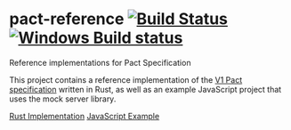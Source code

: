 # pact-reference [![Build Status](https://travis-ci.org/pact-foundation/pact-reference.svg?branch=master)](https://travis-ci.org/pact-foundation/pact-reference) [![Windows Build status](https://ci.appveyor.com/api/projects/status/bqlb7ny924lsu6yi?svg=true)](https://ci.appveyor.com/project/MichelBoudreau/pact-reference)
Reference implementations for Pact Specification

This project contains a reference implementation of the [V1 Pact specification](https://github.com/pact-foundation/pact-specification/tree/version-1) written in Rust, as well as an example
JavaScript project that uses the mock server library.

[Rust Implementation](rust)
[JavaScript Example](javascript)
